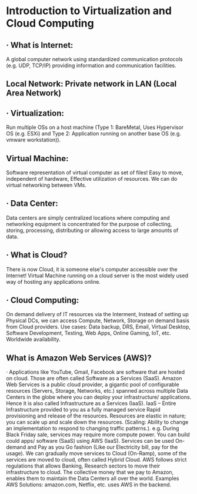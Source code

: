 # Introduction to Virtualization and Cloud Computing




## · What is Internet: 
A global computer network using standardized 
communication protocols (e.g. UDP, TCP/IP) providing information and 
communication facilities.

## Local Network: Private network in LAN (Local Area Network)

## · Virtualization: 
Run multiple OSs on a host machine (Type 1: BareMetal, Uses Hypervisor OS (e.g. ESXi) and Type 2: Application running on another base OS (e.g. vmware workstation)).

## Virtual Machine: 
Software representation of virtual computer as set of files! Easy 
to move, independent of hardware, Effective utilization of resources. We can do 
virtual networking between VMs.

## · Data Center:
Data centers are simply centralized locations where computing and 
networking equipment is concentrated for the purpose of collecting, storing, 
processing, distributing or allowing access to large amounts of data.
## · What is Cloud? 
There is now Cloud, it is someone else's computer accessible over the Internet! Virtual Machine running on a cloud server is the most widely used way of hosting any applications online.

## · Cloud Computing: 
On demand delivery of IT resources via the Interment, Instead of setting up Physical DCs, we can access Compute, Network, Storage on demand basis from Cloud providers. Use cases: Data backup, DRS, Email, Virtual Desktop, Software Development, Testing, Web Apps, Online Gaming, IoT, etc. Worldwide availability.

























## What is Amazon Web Services (AWS)?

· 
Applications like YouTube, Gmail, Facebook are software that are hosted on cloud. Those are often called Software as a Services (SaaS).
 Amazon Web Services is a public cloud provider, a gigantic pool of configurable resources (Servers, Storage, Networks, etc.) spanned across multiple Data Centers in the globe where you can deploy your infrastructure/ applications. Hence it is also called Infrastructure as a Services (IaaS).
IaaS – Entire Infrastructure provided to you as a fully managed service
Rapid provisioning and release of the resources.
Resources are elastic in nature; you can scale up and scale down the resources. (Scaling: Ability to change an implementation to respond to changing traffic patterns.). e.g. During Black Friday sale, services may require more compute power.
You can build could apps/ software (SaaS) using AWS (IaaS). Services can be used On-demand and Pay as you Go fashion (Like our Electricity bill, pay for the usage).
 We can gradually move services to Cloud (On-Ramp), some of the services are moved to cloud, often called Hybrid Cloud.
AWS follows strict regulations that allows Banking, Research sectors to move their infrastructure to cloud.
The collective money that we pay to Amazon, enables them to maintain the Data Centers all over the world.
Examples AWS Solutions: amazon.com, Netflix, etc. uses AWS in the backend. 
